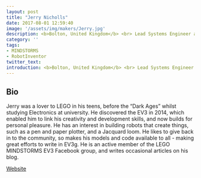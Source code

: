 ```yaml
---
layout: post
title: "Jerry Nicholls"
date: 2017-08-01 12:59:40
image: '/assets/img/makers/Jerry.jpg'
description: <b>Bolton, United Kingdom</b> <br> Lead Systems Engineer at Zen Internet
category: ''
tags:
- MINDSTORMS
- RobotInventor
twitter_text:
introduction: <b>Bolton, United Kingdom</b> <br> Lead Systems Engineer at Zen Internet
---
```




## Bio

Jerry was a lover to LEGO in his teens, before the “Dark Ages” whilst studying Electronics at university. He discovered the EV3 in 2014, which enabled him to link his creativity and development skills, and now builds for personal pleasure. He has an interest in building robots that create things, such as a pen and paper plotter, and a Jacquard loom. He likes to give back in to the community, so makes his models and code available to all - making great efforts to write in EV3g. He is an active member of the LEGO MINDSTORMS EV3 Facebook group, and writes occasional articles on his blog.

[Website](https://r.jander.me.uk/)
